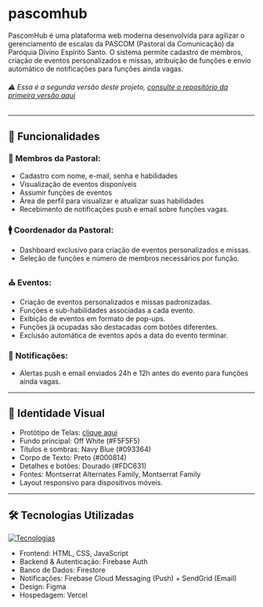 # pascomhub
PascomHub é uma plataforma web moderna desenvolvida para agilizar o gerenciamento de escalas da PASCOM (Pastoral da Comunicação) da Paróquia Divino Espírito Santo. O sistema permite cadastro de membros, criação de eventos personalizados e missas, atribuição de funções e envio automático de notificações para funções ainda vagas.

###### ⚠️ Essa é a segunda versão deste projeto, [consulte o repositório da primeira versão aqui](https://github.com/Ry2903/pascomhub-antigo/)

---

## 📝 Funcionalidades
### 👥 Membros da Pastoral:
- Cadastro com nome, e-mail, senha e habilidades
- Visualização de eventos disponíveis
- Assumir funções de eventos
- Área de perfil para visualizar e atualizar suas habilidades
- Recebimento de notificações push e email sobre funções vagas.

### 🚹 Coordenador da Pastoral:
- Dashboard exclusivo para criação de eventos personalizados e missas.
- Seleção de funções e número de membros necessários por função.

### ⛪ Eventos:
- Criação de eventos personalizados e missas padronizadas.
- Funções e sub-habilidades associadas a cada evento.
- Exibição de eventos em formato de pop-ups.
- Funções já ocupadas são destacadas com botões diferentes.
- Exclusão automática de eventos após a data do evento terminar.

### 💬 Notificações:
- Alertas push e email enviados 24h e 12h antes do evento para funções ainda vagas.

---

## 🎨 Identidade Visual
- Protótipo de Telas: [clique aqui](https://www.figma.com/design/8PLcmgXbwME6q1RIloqNou/PascomHub?node-id=0-1&t=p3Yv7AbWyEO8LP01-1)
- Fundo principal: Off White (#F5F5F5)
- Títulos e sombras: Navy Blue (#093364)
- Corpo de Texto: Preto (#000814)
- Detalhes e botões: Dourado (#FDC631)
- Fontes: Montserrat Alternates Family, Montserrat Family
- Layout responsivo para dispositivos móveis.

---

## 🛠 Tecnologias Utilizadas
[![Tecnologias](https://skillicons.dev/icons?i=html,css,javascript,firebase,figma,vercel&)](https://skillicons.dev)

- Frontend: HTML, CSS, JavaScript
- Backend & Autenticação: Firebase Auth
- Banco de Dados: Firestore
- Notificações: Firebase Cloud Messaging (Push) + SendGrid (Email)
- Design: Figma
- Hospedagem: Vercel
